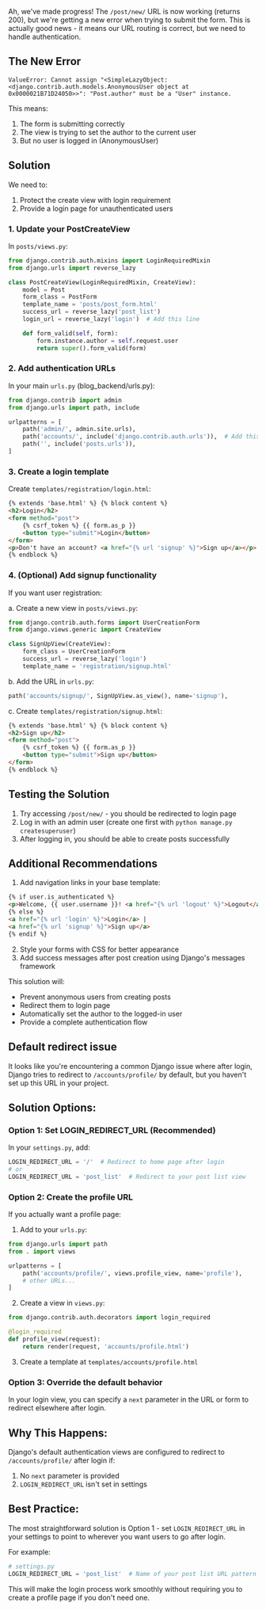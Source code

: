 Ah, we've made progress! The `/post/new/` URL is now working (returns 200), but we're getting a new error when trying to submit the form. This is actually good news - it means our URL routing is correct, but we need to handle authentication.

## The New Error

```plaintext
ValueError: Cannot assign "<SimpleLazyObject: <django.contrib.auth.models.AnonymousUser object at 0x0000021B71D24050>>": "Post.author" must be a "User" instance.
```

This means:

1. The form is submitting correctly
2. The view is trying to set the author to the current user
3. But no user is logged in (AnonymousUser)

## Solution

We need to:

1. Protect the create view with login requirement
2. Provide a login page for unauthenticated users

### 1. Update your PostCreateView

In `posts/views.py`:

```python
from django.contrib.auth.mixins import LoginRequiredMixin
from django.urls import reverse_lazy

class PostCreateView(LoginRequiredMixin, CreateView):
    model = Post
    form_class = PostForm
    template_name = 'posts/post_form.html'
    success_url = reverse_lazy('post_list')
    login_url = reverse_lazy('login')  # Add this line

    def form_valid(self, form):
        form.instance.author = self.request.user
        return super().form_valid(form)
```

### 2. Add authentication URLs

In your main `urls.py` (blog_backend/urls.py):

```python
from django.contrib import admin
from django.urls import path, include

urlpatterns = [
    path('admin/', admin.site.urls),
    path('accounts/', include('django.contrib.auth.urls')),  # Add this line
    path('', include('posts.urls')),
]
```

### 3. Create a login template

Create `templates/registration/login.html`:

```html
{% extends 'base.html' %} {% block content %}
<h2>Login</h2>
<form method="post">
	{% csrf_token %} {{ form.as_p }}
	<button type="submit">Login</button>
</form>
<p>Don't have an account? <a href="{% url 'signup' %}">Sign up</a></p>
{% endblock %}
```

### 4. (Optional) Add signup functionality

If you want user registration:

a. Create a new view in `posts/views.py`:

```python
from django.contrib.auth.forms import UserCreationForm
from django.views.generic import CreateView

class SignUpView(CreateView):
    form_class = UserCreationForm
    success_url = reverse_lazy('login')
    template_name = 'registration/signup.html'
```

b. Add the URL in `urls.py`:

```python
path('accounts/signup/', SignUpView.as_view(), name='signup'),
```

c. Create `templates/registration/signup.html`:

```html
{% extends 'base.html' %} {% block content %}
<h2>Sign up</h2>
<form method="post">
	{% csrf_token %} {{ form.as_p }}
	<button type="submit">Sign up</button>
</form>
{% endblock %}
```

## Testing the Solution

1. Try accessing `/post/new/` - you should be redirected to login page
2. Log in with an admin user (create one first with `python manage.py createsuperuser`)
3. After logging in, you should be able to create posts successfully

## Additional Recommendations

1. Add navigation links in your base template:

```html
{% if user.is_authenticated %}
<p>Welcome, {{ user.username }}! <a href="{% url 'logout' %}">Logout</a></p>
{% else %}
<a href="{% url 'login' %}">Login</a> |
<a href="{% url 'signup' %}">Sign up</a>
{% endif %}
```

2. Style your forms with CSS for better appearance
3. Add success messages after post creation using Django's messages framework

This solution will:

- Prevent anonymous users from creating posts
- Redirect them to login page
- Automatically set the author to the logged-in user
- Provide a complete authentication flow

## Default redirect issue

It looks like you're encountering a common Django issue where after login, Django tries to redirect to `/accounts/profile/` by default, but you haven't set up this URL in your project.

## Solution Options:

### Option 1: Set LOGIN_REDIRECT_URL (Recommended)

In your `settings.py`, add:

```python
LOGIN_REDIRECT_URL = '/'  # Redirect to home page after login
# or
LOGIN_REDIRECT_URL = 'post_list'  # Redirect to your post list view
```

### Option 2: Create the profile URL

If you actually want a profile page:

1. Add to your `urls.py`:

```python
from django.urls import path
from . import views

urlpatterns = [
    path('accounts/profile/', views.profile_view, name='profile'),
    # other URLs...
]
```

2. Create a view in `views.py`:

```python
from django.contrib.auth.decorators import login_required

@login_required
def profile_view(request):
    return render(request, 'accounts/profile.html')
```

3. Create a template at `templates/accounts/profile.html`

### Option 3: Override the default behavior

In your login view, you can specify a `next` parameter in the URL or form to redirect elsewhere after login.

## Why This Happens:

Django's default authentication views are configured to redirect to `/accounts/profile/` after login if:

1. No `next` parameter is provided
2. `LOGIN_REDIRECT_URL` isn't set in settings

## Best Practice:

The most straightforward solution is Option 1 - set `LOGIN_REDIRECT_URL` in your settings to point to wherever you want users to go after login.

For example:

```python
# settings.py
LOGIN_REDIRECT_URL = 'post_list'  # Name of your post list URL pattern
```

This will make the login process work smoothly without requiring you to create a profile page if you don't need one.
